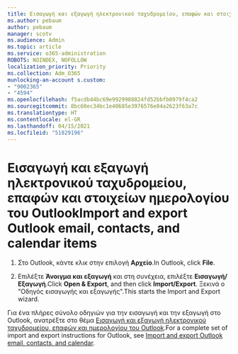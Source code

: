```yaml
---
title: Εισαγωγή και εξαγωγή ηλεκτρονικού ταχυδρομείου, επαφών και στοιχείων ημερολογίου του Outlook
ms.author: pebaum
author: pebaum
manager: scotv
ms.audience: Admin
ms.topic: article
ms.service: o365-administration
ROBOTS: NOINDEX, NOFOLLOW
localization_priority: Priority
ms.collection: Adm_O365
munlocking-an-account s.custom:
- "9002365"
- "4594"
ms.openlocfilehash: f5acdb44bc69e9929988824fd52bbfb0979f4ca2
ms.sourcegitcommit: 8bc60ec34bc1e40685e3976576e04a2623f63a7c
ms.translationtype: HT
ms.contentlocale: el-GR
ms.lasthandoff: 04/15/2021
ms.locfileid: "51829196"
---
```

# <a name="import-and-export-outlook-email-contacts-and-calendar-items"></a><span data-ttu-id="e303b-102">Εισαγωγή και εξαγωγή ηλεκτρονικού ταχυδρομείου, επαφών και στοιχείων ημερολογίου του Outlook</span><span class="sxs-lookup"><span data-stu-id="e303b-102">Import and export Outlook email, contacts, and calendar items</span></span>

1. <span data-ttu-id="e303b-103">Στο Outlook, κάντε κλικ στην επιλογή **Αρχείο**.</span><span class="sxs-lookup"><span data-stu-id="e303b-103">In Outlook, click **File**.</span></span>

2. <span data-ttu-id="e303b-104">Επιλέξτε **Άνοιγμα και εξαγωγή** και στη συνέχεια, επιλέξτε **Εισαγωγή/Εξαγωγή**.</span><span class="sxs-lookup"><span data-stu-id="e303b-104">Click **Open & Export**, and then click **Import/Export**.</span></span> <span data-ttu-id="e303b-105">Ξεκινά ο "Οδηγός εισαγωγής και εξαγωγής".</span><span class="sxs-lookup"><span data-stu-id="e303b-105">This starts the Import and Export wizard.</span></span>

<span data-ttu-id="e303b-106">Για ένα πλήρες σύνολο οδηγιών για την εισαγωγή και την εξαγωγή στο Outlook, ανατρέξτε στο θέμα [Εισαγωγή και εξαγωγή ηλεκτρονικού ταχυδρομείου, επαφών και ημερολογίου του Outlook](https://support.office.com/article/import-and-export-outlook-email-contacts-and-calendar-92577192-3881-4502-b79d-c3bbada6c8ef).</span><span class="sxs-lookup"><span data-stu-id="e303b-106">For a complete set of import and export instructions for Outlook, see [Import and export Outlook email, contacts, and calendar](https://support.office.com/article/import-and-export-outlook-email-contacts-and-calendar-92577192-3881-4502-b79d-c3bbada6c8ef).</span></span>
